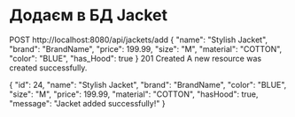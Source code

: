 # Додаєм в БД Jacket

POST http://localhost:8080/api/jackets/add
{
"name": "Stylish Jacket",
"brand": "BrandName",
"price": 199.99,
"size": "M",
"material": "COTTON",
"color": "BLUE",
"has_Hood": true
}
201 Created
A new resource was created successfully.

{
"id": 24,
"name": "Stylish Jacket",
"brand": "BrandName",
"color": "BLUE",
"size": "M",
"price": 199.99,
"material": "COTTON",
"hasHood": true,
"message": "Jacket added successfully!"
}